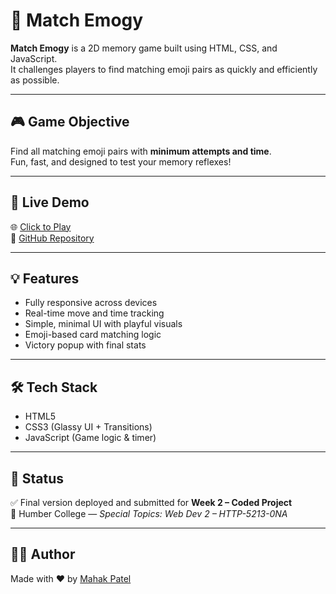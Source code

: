 # 🧠 Match Emogy

**Match Emogy** is a 2D memory game built using HTML, CSS, and JavaScript.  
It challenges players to find matching emoji pairs as quickly and efficiently as possible.

---

## 🎮 Game Objective
Find all matching emoji pairs with **minimum attempts and time**.  
Fun, fast, and designed to test your memory reflexes!

---

## 🚀 Live Demo
🌐 [Click to Play](https://oyemahak.github.io/MatchEmogy/)  
📁 [GitHub Repository](https://github.com/Oyemahak/MatchEmogy)

---

## 💡 Features
- Fully responsive across devices
- Real-time move and time tracking
- Simple, minimal UI with playful visuals
- Emoji-based card matching logic
- Victory popup with final stats

---

## 🛠️ Tech Stack
- HTML5
- CSS3 (Glassy UI + Transitions)
- JavaScript (Game logic & timer)

---

## 🧪 Status
✅ Final version deployed and submitted for **Week 2 – Coded Project**  
📍 Humber College — *Special Topics: Web Dev 2 – HTTP-5213-0NA*

---

## 👩‍💻 Author
Made with ❤️ by [Mahak Patel](https://oyemahak.github.io/mahak/)